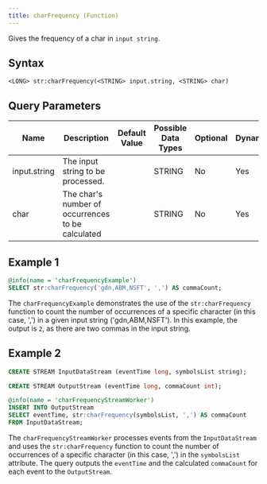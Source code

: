 ```yaml
---
title: charFrequency (Function)
---
```


Gives the frequency of a char in `input string`.

## Syntax

    <LONG> str:charFrequency(<STRING> input.string, <STRING> char)

## Query Parameters

| Name         | Description                                        | Default Value | Possible Data Types | Optional | Dynamic |
|--------------|----------------------------------------------------|---------------|---------------------|----------|---------|
| input.string | The input string to be processed.                  |               | STRING              | No       | Yes     |
| char         | The char's number of occurrences to be calculated |               | STRING              | No       | Yes     |

## Example 1

```sql
@info(name = 'charFrequencyExample')
SELECT str:charFrequency('gdn,ABM,NSFT', ',') AS commaCount;
```

The `charFrequencyExample` demonstrates the use of the `str:charFrequency` function to count the number of occurrences of a specific character (in this case, ',') in a given input string ('gdn,ABM,NSFT'). In this example, the output is `2`, as there are two commas in the input string.

## Example 2

```sql
CREATE STREAM InputDataStream (eventTime long, symbolsList string);

CREATE STREAM OutputStream (eventTime long, commaCount int);

@info(name = 'charFrequencyStreamWorker')
INSERT INTO OutputStream
SELECT eventTime, str:charFrequency(symbolsList, ',') AS commaCount
FROM InputDataStream;
```

The `charFrequencyStreamWorker` processes events from the `InputDataStream` and uses the `str:charFrequency` function to count the number of occurrences of a specific character (in this case, ',') in the `symbolsList` attribute. The query outputs the `eventTime` and the calculated `commaCount` for each event to the `OutputStream`.

